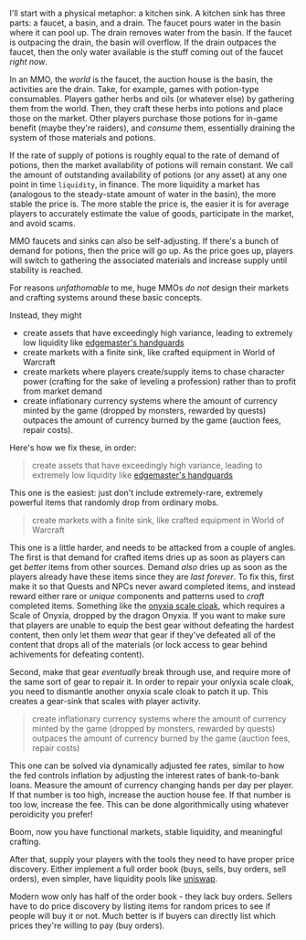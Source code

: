 I'll start with a physical metaphor: a kitchen sink. A kitchen sink has three
parts: a faucet, a basin, and a drain.  The faucet pours water in the basin
where it can pool up. The drain removes water from the basin. If the faucet is
outpacing the drain, the basin will overflow. If the drain outpaces the faucet,
then the only water available is the stuff coming out of the faucet *right now*.

In an MMO, the *world* is the faucet, the auction house is the basin, the
activities are the drain. Take, for example, games with potion-type
consumables. Players gather herbs and oils (or whatever else) by gathering them
from the world. Then, they craft these herbs into potions and place those on
the market. Other players purchase those potions for in-game benefit (maybe
they're raiders), and *consume* them, essentially draining the system of those
materials and potions.

If the rate of supply of potions is roughly equal to the rate of demand of
potions, then the market availability of potions will remain constant. We call
the amount of outstanding availability of potions (or any asset) at any one
point in time `liquidity`, in finance. The more liquidity a market has
(analogous to the steady-state amount of water in the basin), the more stable
the price is. The more stable the price is, the easier it is for average players
to accurately estimate the value of goods, participate in the market, and avoid
scams.

MMO faucets and sinks can also be self-adjusting. If there's a bunch of demand
for potions, then the price will go up. As the price goes up, players will
switch to gathering the associated materials and increase supply until
stability is reached.

For reasons *unfathomable* to me, huge MMOs *do not* design their markets and
crafting systems around these basic concepts.

Instead, they might

* create assets that have exceedingly high variance, leading to extremely low
  liquidity like [edgemaster's
  handguards](https://classic.wowhead.com/item=14551/edgemasters-handguards)
* create markets with a finite sink, like crafted equipment in World of Warcraft
* create markets where players create/supply items to chase character power
  (crafting for the sake of leveling a profession) rather than to profit from
  market demand
* create inflationary currency systems where the amount of currency minted by
  the game (dropped by monsters, rewarded by quests) outpaces the amount of
  currency burned by the game (auction fees, repair costs).

Here's how we fix these, in order:

> create assets that have exceedingly high variance, leading to extremely low
  liquidity like [edgemaster's
  handguards](https://classic.wowhead.com/item=14551/edgemasters-handguards)

This one is the easiest: just don't include extremely-rare, extremely powerful
items that randomly drop from ordinary mobs.

> create markets with a finite sink, like crafted equipment in World of Warcraft

This one is a little harder, and needs to be attacked from a couple of angles.
The first is that demand for crafted items dries up as soon as players can get
*better* items from other sources. Demand *also* dries up as soon as the
players already have these items since they are *last forever*. To fix this,
first make it so that Quests and NPCs never award completed items, and instead
reward either rare or *unique* components and patterns used to *craft*
completed items. Something like the [onyxia scale
cloak](https://classic.wowhead.com/item=15138/onyxia-scale-cloak), which requires
a Scale of Onyxia, dropped by the dragon Onyxia. If you want to make sure that
players are unable to equip the best gear without defeating the hardest
content, then only let them *wear* that gear if they've defeated all of the
content that drops all of the materials (or lock access to gear behind
achivements for defeating content).

Second, make that gear *eventually* break through use, and require more of the
same sort of gear to repair it. In order to repair your onlyxia scale cloak, you need to dismantle
another onyxia scale cloak to patch it up.  This creates a gear-sink that
scales with player activity.

> create inflationary currency systems where the amount of currency
minted by the game (dropped by monsters, rewarded by quests) outpaces the
amount of currency burned by the game (auction fees, repair costs)

This one can be solved via dynamically adjusted fee rates, similar to how the fed
controls inflation by adjusting the interest rates of bank-to-bank loans.
Measure the amount of currency changing hands per day per player. If that
number is too high, increase the auction house fee. If that number is too low,
increase the fee. This can be done algorithmically using whatever peroidicity
you prefer!

Boom, now you have functional markets, stable liquidity, and meaningful crafting.

After that, supply your players with the tools they need to have proper price
discovery. Either implement a full order book (buys, sells, buy orders, sell
orders), even simpler, have liquidity pools like
[uniswap](https://info.uniswap.org/#/pools).

Modern wow only has half of the order book - they lack buy orders. Sellers have
to do price discovery by listing items for random prices to see if people will buy
it or not. Much better is if buyers can directly list which prices they're willing
to pay (buy orders).
